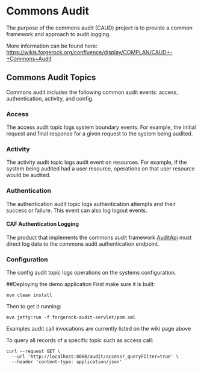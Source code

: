 # Commons Audit
The purpose of the commons audit (CAUD) project is to provide a common framework and approach to audit logging.

More information can be found here: https://wikis.forgerock.org/confluence/display/COMPLAN/CAUD+-+Commons+Audit

## Commons Audit Topics
Commons audit includes the following common audit events: access, authentication, activity, and config.

### Access
The access audit topic logs system boundary events. For example, the initial request and final response for a given 
request to the system being audited.

### Activity
The activity audit topic logs audit event on resources. For example, if the system being audited had a user resource, 
operations on that user resource would be audited.

### Authentication
The authentication audit topic logs authentication attempts and their success or failure. This event can also log 
logout events.

#### CAF Authentication Logging
The product that implements the commons audit framework [AuditApi](https://stash.forgerock.org/projects/COMMONS/repos/forgerock-auth-filters/browse/forgerock-authn-filter/forgerock-jaspi-runtime/src/main/java/org/forgerock/caf/authentication/framework/AuditApi.java)
must direct log data to the commons audit authentication endpoint.

### Configuration
The config audit topic logs operations on the systems configuration.

##Deploying the demo application
First make sure it is built:

    mvn clean install

Then to get it running:

    mvn jetty:run -f forgerock-audit-servlet/pom.xml

Examples audit call invocations are currently listed on the wiki page above 

To query all records of a specific topic such as access call:

    curl --request GET \
      --url 'http://localhost:8080/audit/access?_queryFilter=true' \
      --header 'content-type: application/json'
